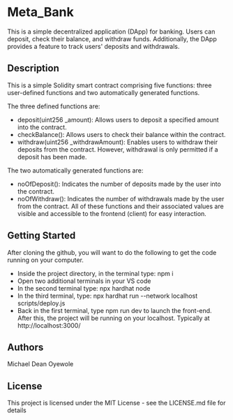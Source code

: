 # Meta_Bank
This is a simple decentralized application (DApp) for banking. Users can deposit, check their balance, and withdraw funds. Additionally, the DApp provides a feature to track users' deposits and withdrawals.

## Description
This is a simple Solidity smart contract comprising five functions: three user-defined functions and two automatically generated functions.

The three defined functions are:

- deposit(uint256 _amount): Allows users to deposit a specified amount into the contract.
- checkBalance(): Allows users to check their balance within the contract.
- withdraw(uint256 _withdrawAmount): Enables users to withdraw their deposits from the contract. However, withdrawal is only permitted if a deposit has been made.
  
The two automatically generated functions are:

- noOfDeposit(): Indicates the number of deposits made by the user into the contract.
- noOfWithdraw(): Indicates the number of withdrawals made by the user from the contract.
All of these functions and their associated values are visible and accessible to the frontend (client) for easy interaction.


## Getting Started
After cloning the github, you will want to do the following to get the code running on your computer.

- Inside the project directory, in the terminal type: npm i
- Open two additional terminals in your VS code
- In the second terminal type: npx hardhat node
- In the third terminal, type: npx hardhat run --network localhost scripts/deploy.js 
- Back in the first terminal, type npm run dev to launch the front-end. After this, the project will be running on your localhost. Typically at http://localhost:3000/

## Authors
Michael Dean Oyewole

## License
This project is licensed under the MIT License - see the LICENSE.md file for details
